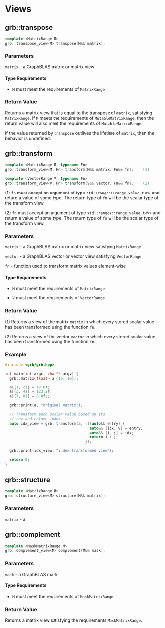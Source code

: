 # Views

## grb::transpose

```cpp
template <MatrixRange M>
grb::transpose_view<M> transpose(M&& matrix);
```

### Parameters

`matrix` - a GraphBLAS matrix or matrix view

#### Type Requirements

- `M` must meet the requirements of `MatrixRange`

### Return Value
Returns a matrix view that is equal to the transpose of `matrix`, satisfying `MatrixRange`.
If `M` meets the requirements of `MutableMatrixRange`, then the return value will also meet the
requirements of `MutableMatrixRange`.

If the value returned by `transpose` outlives the lifetime of `matrix`, then the behavior is undefined.

## grb::transform

```cpp
template <MatrixRange M, typename Fn>
grb::transform_view<M, Fn> transform(M&& matrix, Fn&& fn);    (1)

template <VectorRange V, typename Fn>
grb::transform_view<V, Fn> transform(V&& vector, Fn&& fn);    (2)
```

(1) `fn` must accept an argument of type `std::ranges::range_value_t<M>` and return a value of some type.  The return type of `fn` will be the scalar type of the transform view.

(2) `fn` must accept an argument of type `std::ranges::range_value_t<V>` and return a value of some type.  The return type of `fn` will be the scalar type of the transform view.

### Parameters

`matrix` - a GraphBLAS matrix or matrix view satisfying `MatrixRange`

`vector` - a GraphBLAS vector or vector view satisfying `VectorRange`

`fn` - function used to transform matrix values element-wise

#### Type Requirements

- `M` must meet the requirements of `MatrixRange`

- `V` must meet the requirements of `VectorRange`

### Return Value

(1) Returns a view of the matrix `matrix` in which every stored scalar value has been transformed using the function `fn`.

(2) Returns a view of the vector `vector` in which every stored scalar value has been transformed using the function `fn`.

### Example

```cpp
#include <grb/grb.hpp>

int main(int argc, char** argv) {
  grb::matrix<float> a({10, 10});

  a[{1, 2}] = 12.0f;
  a[{3, 4}] = 123.2f;
  a[{7, 8}] = 8.0f;;

  grb::print(a, "original matrix");

  // Transform each scalar value based on its
  // row and column index.
  auto idx_view = grb::transform(a, [](auto&& entry) {
  	                                  auto&& [idx, v] = entry;
  	                                  auto&& [i, j] = idx;
  	                                  return i + j;
  	                                });

  grb::print(idx_view, "index transformed view");

  return 0;
}
```

## grb::structure
```cpp
template <MatrixRange M>
grb::structure_view<M> structure(M&& matrix);
```

### Parameters

`matrix` - a 

## grb::complement

```cpp
template <MaskMatrixRange M>
grb::complement_view<M> complement(M&& mask);
```

### Parameters

`mask` - a GraphBLAS mask

#### Type Requirements

- `M` must meet the requirements of `MaskMatrixRange`

### Return Value

Returns a matrix view satisfying the requirements `MaskMatrixRange`.












